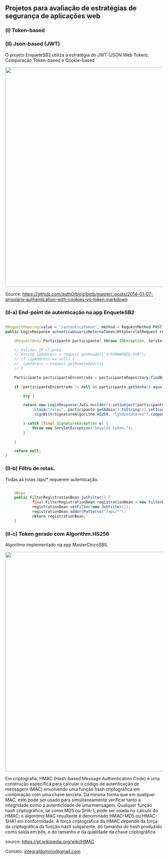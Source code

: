﻿## Projetos para avaliação de estratégias de segurança de aplicações web

### (I) Token-based 

### (II) Json-based (JWT)

O projeto EnqueteSB2 utiliza a estratégia do JWT (JSON Web Token). Comparação Token-based e Cookie-based

<p align="center">
<img src="https://camo.githubusercontent.com/7a5f442d1c4a49fb1e0a97625be8694aad2026b5/68747470733a2f2f646c2e64726f70626f7875736572636f6e74656e742e636f6d2f752f32313636353130352f636f6f6b69652d746f6b656e2d617574682e706e67" width="700">
</p>

Source: https://github.com/auth0/blog/blob/master/_posts/2014-01-07-angularjs-authentication-with-cookies-vs-token.markdown

### (II-a) End-point de autenticação na app EnqueteSB2

```java

@RequestMapping(value = "/autenticaToken", method = RequestMethod.POST)
public LoginResponse autenticaUsuarioRetornaToken(HttpServletRequest request,

	@RequestBody Participante participante) throws IOException, ServletException {

	// Validar IP cliente
	// String ipAddress = request.getHeader("X-FORWARDED-FOR");
	// if (ipAddress == null) {
	// 	ipAddress = request.getRemoteAddr();
	// }

	Participante participanteEncontrado = participanteRepository.findByNomeIgnoreCase(participante.getNome());
		
	if (participanteEncontrado != null && participante.getSenha().equals(participanteEncontrado.getSenha())) {

		try {

		return new LoginResponse(Jwts.builder().setSubject(participante.getNome())
			.claim("roles", participante.getAdmin().toString()).setIssuedAt(new Date())
			.signWith(SignatureAlgorithm.HS256, "lyndontavares").compact());

		} catch (final SignatureException e) {
			throw new ServletException("Invalid token.");
		}

	}

	return null;
}

```
### (II-b) Filtro de rotas.

Todas as rotas /api/* requerem autenticação.

```java

	@Bean
	public FilterRegistrationBean jwtFilter() {
        	final FilterRegistrationBean registrationBean = new FilterRegistrationBean();
        	registrationBean.setFilter(new JwtFilter());
        	registrationBean.addUrlPatterns("/api/*");
        	return registrationBean;
	}

```

### (II-c) Token gerado com Algorithm.HS256

Algoritmo implementado na app MasterChicoSB5.

<p align="center">
<img src="https://github.com/lyndontavares/spring-angularjs-datapar/blob/master/spring-security/wiki/insomnia.png" width="700">
</p>

Em criptografia, HMAC (Hash-based Message Authentication Code) é uma construção específica para calcular o código de autenticação de mensagem (MAC) envolvendo uma função hash criptográfica em combinação com uma chave secreta. Da mesma forma que em qualquer MAC, este pode ser usado para simultaneamente verificar tanto a integridade como a autenticidade de uma mensagem. Qualquer função hash criptográfica, tal como MD5 ou SHA-1, pode ser usada no cálculo do HMAC; o algoritmo MAC resultante é denominado HMAC-MD5 ou HMAC-SHA1 em conformidade. A força criptográfica do HMAC depende da força da criptográfica da função hash subjacente, do tamanho do hash produzido como saída em bits, e do tamanho e da qualidade da chave criptográfica.

source: https://pt.wikipedia.org/wiki/HMAC

Contato: integraldomino@gmail.com
